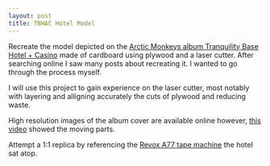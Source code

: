 ```yaml
---
layout: post
title: TBHAC Hotel Model
---
```


Recreate the model depicted on the [Arctic Monkeys album Tranquility Base Hotel + Casino](https://en.wikipedia.org/wiki/Tranquility_Base_Hotel_%26_Casino) made of cardboard using plywood and a laser cutter. After searching online I saw many posts about recreating it. I wanted to go through the process myself.

I will use this project to gain experience on the laser cutter, most notably with layering and alligning accurately the cuts of plywood and reducing waste.

High resolution images of the album cover are available online however, [this video](https://youtu.be/6uGQ_ypTw08) showed the moving parts.

Attempt a 1:1 replica by referencing the [Revox A77 tape machine]() the hotel sat atop.

